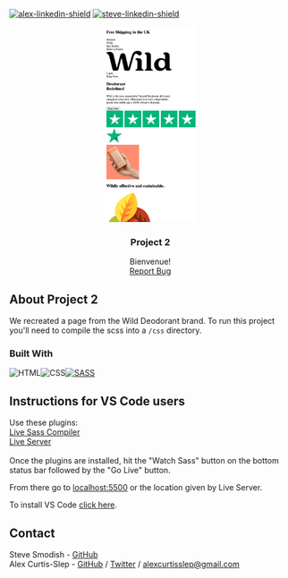 [![alex-linkedin-shield]][alex-linkedin-url]
[![steve-linkedin-shield]][steve-linkedin-url]

<div align="center">
<a href="https://github.com/grammerjam/tm-main/tree/main/project2">
    <img src="./screenshots/project2.png" style="height:350px" />
  </a>

  <h3 align="center">Project 2</h3>

   <p align="center">
    Bienvenue! 
    <br />
    <a href="https://github.com/grammerjam/tm-main/issues/new">Report Bug</a>
  </p>
</div>

## About Project 2

We recreated a page from the Wild Deodorant brand. To run this project you'll need to compile the scss into a `/css` directory.

### Built With

![HTML][Html]![CSS][Css][![SASS][Sass]][Sass-url]

## Instructions for VS Code users

Use these plugins:</br>
[Live Sass Compiler](https://marketplace.visualstudio.com/items?itemName=ritwickdey.live-sass)</br>
[Live Server](https://marketplace.visualstudio.com/items?itemName=ritwickdey.LiveServer)</br></br>
Once the plugins are installed, hit the "Watch Sass" button on the bottom status bar followed by the "Go Live" button.

From there go to [localhost:5500](http://localhost:5500) or the location given by Live Server.

To install VS Code [click here](https://code.visualstudio.com/download).

## Contact

Steve Smodish - [GitHub](https://github.com/ssmodish)
<br />
Alex Curtis-Slep - [GitHub](https://github.com/AlexVCS) / [Twitter](https://twitter.com/alexcurtisslep) / alexcurtisslep@gmail.com

[alex-linkedin-shield]: https://img.shields.io/badge/-Alex's_LinkedIn-black.svg?style=for-the-badge&logo=linkedin&colorB=555
[alex-linkedin-url]: https://www.linkedin.com/in/alexcurtisslep/
[steve-linkedin-url]: https://www.linkedin.com/in/stevesmodish/
[steve-linkedin-shield]: https://img.shields.io/badge/-Steve's_LinkedIn-black.svg?style=for-the-badge&logo=linkedin&colorB=555
[Html]: https://img.shields.io/badge/HTML-239120?style=for-the-badge&logo=html5&logoColor=white
[Css]: https://img.shields.io/badge/CSS-239120?&style=for-the-badge&logo=css3&logoColor=white
[Sass-url]: https://sass-lang.com/
[Sass]: https://img.shields.io/badge/Sass-CC6699?style=for-the-badge&logo=sass&logoColor=white
